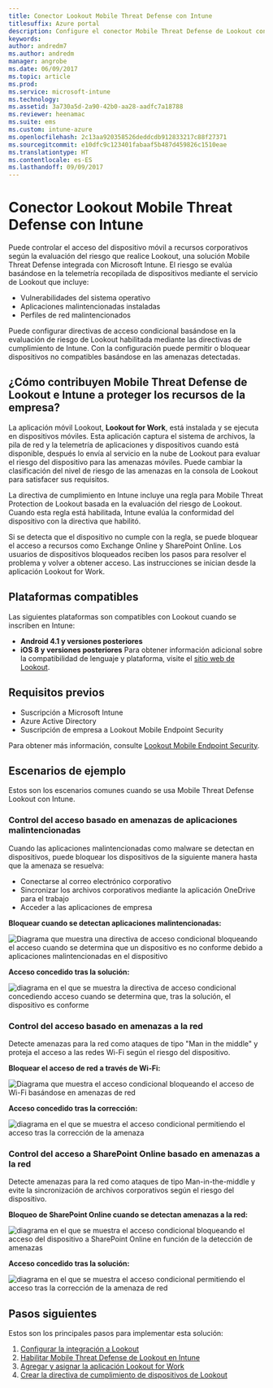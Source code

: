 ```yaml
---
title: Conector Lookout Mobile Threat Defense con Intune
titlesuffix: Azure portal
description: Configure el conector Mobile Threat Defense de Lookout con Intune.
keywords: 
author: andredm7
ms.author: andredm
manager: angrobe
ms.date: 06/09/2017
ms.topic: article
ms.prod: 
ms.service: microsoft-intune
ms.technology: 
ms.assetid: 3a730a5d-2a90-42b0-aa28-aadfc7a18788
ms.reviewer: heenamac
ms.suite: ems
ms.custom: intune-azure
ms.openlocfilehash: 2c13aa920358526deddcdb912833217c88f27371
ms.sourcegitcommit: e10dfc9c123401fabaaf5b487d459826c1510eae
ms.translationtype: HT
ms.contentlocale: es-ES
ms.lasthandoff: 09/09/2017
---
```

# <a name="lookout-mobile-threat-defense-connector-with-intune"></a>Conector Lookout Mobile Threat Defense con Intune

Puede controlar el acceso del dispositivo móvil a recursos corporativos según la evaluación del riesgo que realice Lookout, una solución Mobile Threat Defense integrada con Microsoft Intune. El riesgo se evalúa basándose en la telemetría recopilada de dispositivos mediante el servicio de Lookout que incluye:
- Vulnerabilidades del sistema operativo
- Aplicaciones malintencionadas instaladas
- Perfiles de red malintencionados

Puede configurar directivas de acceso condicional basándose en la evaluación de riesgo de Lookout habilitada mediante las directivas de cumplimiento de Intune. Con la configuración puede permitir o bloquear dispositivos no compatibles basándose en las amenazas detectadas.

## <a name="how-do-intune-and-lookout-mobile-threat-defense-help-protect-company-resources"></a>¿Cómo contribuyen Mobile Threat Defense de Lookout e Intune a proteger los recursos de la empresa?
La aplicación móvil Lookout, **Lookout for Work**, está instalada y se ejecuta en dispositivos móviles. Esta aplicación captura el sistema de archivos, la pila de red y la telemetría de aplicaciones y dispositivos cuando está disponible, después lo envía al servicio en la nube de Lookout para evaluar el riesgo del dispositivo para las amenazas móviles. Puede cambiar la clasificación del nivel de riesgo de las amenazas en la consola de Lookout para satisfacer sus requisitos.  

La directiva de cumplimiento en Intune incluye una regla para Mobile Threat Protection de Lookout basada en la evaluación del riesgo de Lookout. Cuando esta regla está habilitada, Intune evalúa la conformidad del dispositivo con la directiva que habilitó.

Si se detecta que el dispositivo no cumple con la regla, se puede bloquear el acceso a recursos como Exchange Online y SharePoint Online. Los usuarios de dispositivos bloqueados reciben los pasos para resolver el problema y volver a obtener acceso. Las instrucciones se inician desde la aplicación Lookout for Work.

## <a name="supported-platforms"></a>Plataformas compatibles
Las siguientes plataformas son compatibles con Lookout cuando se inscriben en Intune:
* **Android 4.1 y versiones posteriores**
* **iOS 8 y versiones posteriores** Para obtener información adicional sobre la compatibilidad de lenguaje y plataforma, visite el [sitio web de Lookout](https://personal.support.lookout.com/hc/articles/114094140253).

## <a name="prerequisites"></a>Requisitos previos
* Suscripción a Microsoft Intune
* Azure Active Directory
* Suscripción de empresa a Lookout Mobile Endpoint Security  

Para obtener más información, consulte [Lookout Mobile Endpoint Security](https://www.lookout.com/products/mobile-endpoint-security).

## <a name="sample-scenarios"></a>Escenarios de ejemplo

Estos son los escenarios comunes cuando se usa Mobile Threat Defense Lookout con Intune.

### <a name="control-access-based-on-threats-from-malicious-apps"></a>Control del acceso basado en amenazas de aplicaciones malintencionadas
Cuando las aplicaciones malintencionadas como malware se detectan en dispositivos, puede bloquear los dispositivos de la siguiente manera hasta que la amenaza se resuelva:
* Conectarse al correo electrónico corporativo
* Sincronizar los archivos corporativos mediante la aplicación OneDrive para el trabajo
* Acceder a las aplicaciones de empresa

**Bloquear cuando se detectan aplicaciones malintencionadas:**

![Diagrama que muestra una directiva de acceso condicional bloqueando el acceso cuando se determina que un dispositivo es no conforme debido a aplicaciones malintencionadas en el dispositivo](./media/malicious-apps-blocked.png)

**Acceso concedido tras la solución:**

![diagrama en el que se muestra la directiva de acceso condicional concediendo acceso cuando se determina que, tras la solución, el dispositivo es conforme](./media/malicious-apps-unblocked.png)

### <a name="control-access-based-on-threat-to-network"></a>Control del acceso basado en amenazas a la red
Detecte amenazas para la red como ataques de tipo "Man in the middle" y proteja el acceso a las redes Wi-Fi según el riesgo del dispositivo.

**Bloquear el acceso de red a través de Wi-Fi:**

![Diagrama que muestra el acceso condicional bloqueando el acceso de Wi-Fi basándose en amenazas de red](./media/network-wifi-blocked.png)

**Acceso concedido tras la corrección:**

![diagrama en el que se muestra el acceso condicional permitiendo el acceso tras la corrección de la amenaza](./media/network-wifi-unblocked.png)
### <a name="control-access-to-sharepoint-online-based-on-threat-to-network"></a>Control del acceso a SharePoint Online basado en amenazas a la red

Detecte amenazas para la red como ataques de tipo Man-in-the-middle y evite la sincronización de archivos corporativos según el riesgo del dispositivo.

**Bloqueo de SharePoint Online cuando se detectan amenazas a la red:**

![diagrama en el que se muestra el acceso condicional bloqueando el acceso del dispositivo a SharePoint Online en función de la detección de amenazas](./media/network-spo-blocked.png)


**Acceso concedido tras la solución:**

![diagrama en el que se muestra el acceso condicional permitiendo el acceso tras la corrección de la amenaza de red](./media/network-spo-unblocked.png)

## <a name="next-steps"></a>Pasos siguientes
Estos son los principales pasos para implementar esta solución:
1.  [Configurar la integración a Lookout](lookout-mtd-connector-integration.md)
2.  [Habilitar Mobile Threat Defense de Lookout en Intune](mtd-connector-enable.md)
3.  [Agregar y asignar la aplicación Lookout for Work](mtd-apps-ios-app-configuration-policy-add-assign.md)
4.  [Crear la directiva de cumplimiento de dispositivos de Lookout](mtd-device-compliance-policy-create.md)
